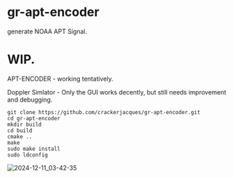 # gr-apt-encoder
generate NOAA APT Signal.

# WIP.

APT-ENCODER - working tentatively.

Doppler Simlator - Only the GUI works decently, but still needs improvement and debugging.


```
git clone https://github.com/crackerjacques/gr-apt-encoder.git
cd gr-apt-encoder
mkdir build
cd build
cmake ..
make
sudo make install
sudo ldconfig
```

![2024-12-11_03-42-35](https://github.com/user-attachments/assets/3b0338c9-23c3-422a-a74f-3ab5ddff3ff3)
